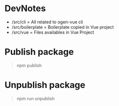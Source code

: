# DevNotes #

- /src/cli = All related to ogen-vue cli
- /src/boilerplate = Boilerplate copied in Vue project
- /src/vue = Files availables in Vue Project

# Publish package #
> npm publish

# Unpublish package #
> npm run unpublish

